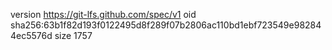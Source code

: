 version https://git-lfs.github.com/spec/v1
oid sha256:63b1f82d193f0122495d8f289f07b2806ac110bd1ebf723549e982844ec5576d
size 1757
